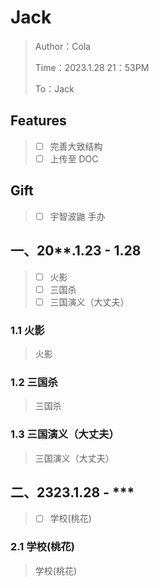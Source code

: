 # Jack

> Author：Cola
>
> Time：2023.1.28 21：53PM
>
> To：Jack

## Features

> - [ ] 完善大致结构
> - [ ] 上传至 DOC

## Gift

> - [ ] 宇智波鼬 手办

## 一、20**.1.23 - 1.28

> - [ ] 火影
> - [ ] 三国杀
> - [ ] 三国演义（大丈夫）

### 1.1 火影

> 火影

### 1.2 三国杀

> 三国杀

### 1.3 三国演义（大丈夫）

> 三国演义（大丈夫）

## 二、2323.1.28 - ***

> - [ ] 学校(桃花)

### 2.1 学校(桃花)

>学校(桃花)

